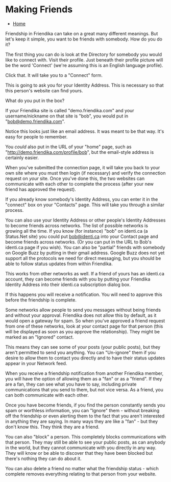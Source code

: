 Making Friends
==============

* [Home](help)

Friendship in Friendika can take on a great many different meanings. But let's keep it simple, you want to be friends with somebody. How do you do it?

The first thing you can do is look at the Directory for somebody you would like to connect with. Visit their profile. Just beneath their profile picture will be the word 'Connect' (we're assuming this is an English language profile).

Click that. It will take you to a "Connect" form.

This is going to ask you for your Identity Address. This is necessary so that this person's website can find yours. 

What do you put in the box?

If your Friendika site is called "demo.friendika.com" and your username/nickname on that site is "bob", you would put in "bob@demo.friendika.com". 

Notice this looks just like an email address. It was meant to be that way. It's easy for people to remember.

You *could* also put in the URL of your "home" page, such as "http://demo.friendika.com/profile/bob", but the email-style address is certainly easier.

When you've submitted the connection page, it will take you back to your own site where you must then login (if necessary) and verify the connection request on *your* site. Once you've done this, the two websites can communicate with each other to complete the process (after your new friend has approved the request). 

If you already know somebody's Identity Address, you can enter it in the "connect" box on your "Contacts" page. This will take you through a similar process.

You can also use your Identity Address or other people's Identity Addresses to become friends across networks. The list of possible networks is growing all the time. If you know (for instance) "bob" on identi.ca (a Status.Net site) you could put bob@identi.ca into your Contact page and become friends across networks.  (Or you can put in the URL to Bob's identi.ca page if you wish).  You can also be "partial" friends with somebody on Google Buzz by putting in their gmail address. Google Buzz does not yet support all the protocols we need for direct messaging, but you should be able to follow status updates from within Friendika. 

This works from other networks as well. If a friend of yours has an identi.ca account, they can become friends with you by putting your Friendika Identity Address into their identi.ca subscription dialog box. 

If this happens you will receive a notification. You will need to approve this before the friendship is complete.

Some networks allow people to send you messages without being friends and without your approval. Friendika does not allow this by default, as it would open a gateway for spam. So when you've approved a friend request from one of these networks, look at your contact page for that person (this will be displayed as soon as you approve the relationship). They might be marked as an "Ignored" contact. 

This means they can see some of your posts (your public posts), but they aren't permitted to send you anything. You can "Un-ignore" them if you desire to allow them to contact you directly and to have their status updates appear in your Network feed. 

When you receive a friendship notification from another Friendika member, you will have the option of allowing them as a "fan" or as a "friend". If they are a fan, they can see what you have to say, including private communications that you send to them, but not vice versa. As a friend, you can both communicate with each other. 

Once you have become friends, if you find the person constantly sends you spam or worthless information, you can "Ignore" them - without breaking off the friendship or even alerting them to the fact that you aren't interested in anything they are saying. In many ways they are like a "fan" - but they don't know this. They think they are a friend. 

You can also "block" a person. This completely blocks communications with that person. They may still be able to see your public posts, as can anybody in the world, but they cannot communicate with you directly in any way.  They will know or be able to discover that they have been blocked but there's nothing they can do about it. 

You can also delete a friend no matter what the friendship status - which complete removes everything relating to that person from your website. 

 
  

